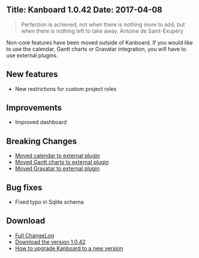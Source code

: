 Title: Kanboard 1.0.42
Date: 2017-04-08
---

> Perfection is achieved, not when there is nothing more to add, but when there is nothing left to take away.
> Antoine de Saint-Exupéry

Non-core features have been moved outside of Kanboard.
If you would like to use the calendar, Gantt charts or Gravatar integration, you will have to use external plugins.

New features
------------

* New restrictions for custom project roles

Improvements
------------

* Improved dashboard

Breaking Changes
----------------

* [Moved calendar to external plugin](https://kanboard.net/plugin/calendar)
* [Moved Gantt charts to external plugin](https://kanboard.net/plugin/gantt)
* [Moved Gravatar to external plugin](https://kanboard.net/plugin/gravatar)

Bug fixes
---------

* Fixed typo in Sqlite schema

Download
--------

- [Full ChangeLog](https://github.com/kanboard/kanboard/blob/master/ChangeLog)
- [Download the version 1.0.42](https://kanboard.net/kanboard-1.0.42.zip)
- [How to upgrade Kanboard to a new version](https://kanboard.net/documentation/update)
